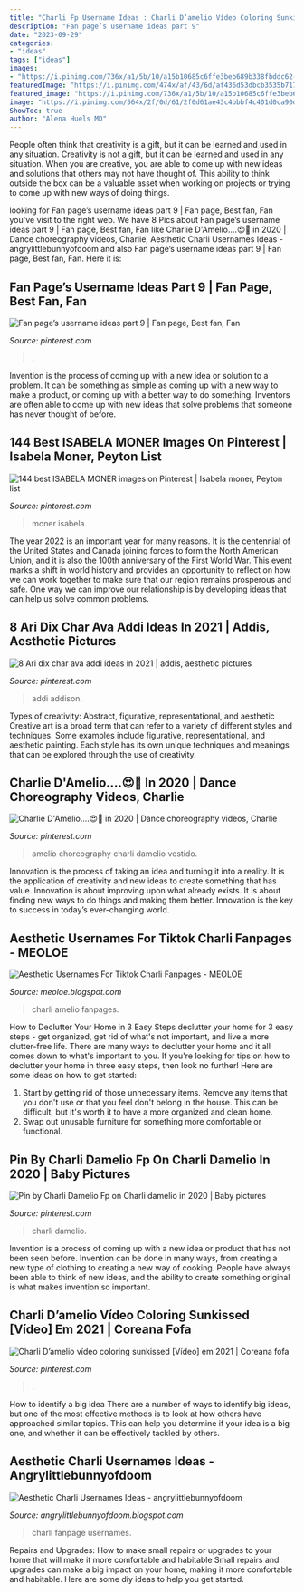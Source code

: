```yaml
---
title: "Charli Fp Username Ideas : Charli D’amelio Vídeo Coloring Sunkissed [vídeo] Em 2021"
description: "Fan page’s username ideas part 9"
date: "2023-09-29"
categories:
- "ideas"
tags: ["ideas"]
images:
- "https://i.pinimg.com/736x/a1/5b/10/a15b10685c6ffe3beb689b338fbddc62--isabela-moner-jace.jpg"
featuredImage: "https://i.pinimg.com/474x/af/43/6d/af436d53dbcb3535b717d75ee03f4549.jpg"
featured_image: "https://i.pinimg.com/736x/a1/5b/10/a15b10685c6ffe3beb689b338fbddc62--isabela-moner-jace.jpg"
image: "https://i.pinimg.com/564x/2f/0d/61/2f0d61ae43c4bbbf4c401d0ca90d8c90.jpg"
ShowToc: true
author: "Alena Huels MD"
---
```



People often think that creativity is a gift, but it can be learned and used in any situation.
Creativity is not a gift, but it can be learned and used in any situation. When you are creative, you are able to come up with new ideas and solutions that others may not have thought of. This ability to think outside the box can be a valuable asset when working on projects or trying to come up with new ways of doing things.

	

		
looking for Fan page’s username ideas part 9 | Fan page, Best fan, Fan you've visit to the right web. We have 8 Pics about Fan page’s username ideas part 9 | Fan page, Best fan, Fan like Charlie D&#039;Amelio....😍🌻 in 2020 | Dance choreography videos, Charlie, Aesthetic Charli Usernames Ideas - angrylittlebunnyofdoom and also Fan page’s username ideas part 9 | Fan page, Best fan, Fan. Here it is:
		
    
## Fan Page’s Username Ideas Part 9 | Fan Page, Best Fan, Fan

<img loading=lazy src="https://i.pinimg.com/originals/b4/6a/3d/b46a3de062390808c731912233270d84.jpg" onerror="this.onerror=null;this.src='https://tse2.mm.bing.net/th?id=OIP.pRLaJPbfGGOc6RZYA8R1IgHaDz&amp;pid=15.1';" alt="Fan page’s username ideas part 9 | Fan page, Best fan, Fan">

_Source: pinterest.com_

>. 

	

Invention is the process of coming up with a new idea or solution to a problem. It can be something as simple as coming up with a new way to make a product, or coming up with a better way to do something. Inventors are often able to come up with new ideas that solve problems that someone has never thought of before.

    
## 144 Best ISABELA MONER Images On Pinterest | Isabela Moner, Peyton List

<img loading=lazy src="https://i.pinimg.com/736x/a1/5b/10/a15b10685c6ffe3beb689b338fbddc62--isabela-moner-jace.jpg" onerror="this.onerror=null;this.src='https://tse2.mm.bing.net/th?id=OIP.M7928qHsGArh91nPSLyM0QHaNK&amp;pid=15.1';" alt="144 best ISABELA MONER images on Pinterest | Isabela moner, Peyton list">

_Source: pinterest.com_

>moner isabela. 

	

The year 2022 is an important year for many reasons. It is the centennial of the United States and Canada joining forces to form the North American Union, and it is also the 100th anniversary of the First World War. This event marks a shift in world history and provides an opportunity to reflect on how we can work together to make sure that our region remains prosperous and safe. One way we can improve our relationship is by developing ideas that can help us solve common problems.

    
## 8 Ari Dix Char Ava Addi Ideas In 2021 | Addis, Aesthetic Pictures

<img loading=lazy src="https://i.pinimg.com/474x/af/43/6d/af436d53dbcb3535b717d75ee03f4549.jpg" onerror="this.onerror=null;this.src='https://tse4.mm.bing.net/th?id=OIP.RavFK4q_9dMpcQaPWG5zygAAAA&amp;pid=15.1';" alt="8 Ari dix char ava addi ideas in 2021 | addis, aesthetic pictures">

_Source: pinterest.com_

>addi addison. 

	

Types of creativity: Abstract, figurative, representational, and aesthetic
Creative art is a broad term that can refer to a variety of different styles and techniques. Some examples include figurative, representational, and aesthetic painting. Each style has its own unique techniques and meanings that can be explored through the use of creativity.

    
## Charlie D&#039;Amelio....😍🌻 In 2020 | Dance Choreography Videos, Charlie

<img loading=lazy src="https://i.pinimg.com/736x/ff/73/dd/ff73ddf43b38ae2c70774793d6a48042.jpg" onerror="this.onerror=null;this.src='https://tse2.mm.bing.net/th?id=OIP.pBtqhmlFHj3Yu72G3ELDvgHaNK&amp;pid=15.1';" alt="Charlie D&#039;Amelio....😍🌻 in 2020 | Dance choreography videos, Charlie">

_Source: pinterest.com_

>amelio choreography charli damelio vestido. 

	

Innovation is the process of taking an idea and turning it into a reality. It is the application of creativity and new ideas to create something that has value. Innovation is about improving upon what already exists. It is about finding new ways to do things and making them better. Innovation is the key to success in today’s ever-changing world.

    
## Aesthetic Usernames For Tiktok Charli Fanpages - MEOLOE

<img loading=lazy src="https://i.pinimg.com/564x/2f/0d/61/2f0d61ae43c4bbbf4c401d0ca90d8c90.jpg" onerror="this.onerror=null;this.src='https://tse4.mm.bing.net/th?id=OIP.sbMu2Y45WnPSgKXUgRcr7gHaQA&amp;pid=15.1';" alt="Aesthetic Usernames For Tiktok Charli Fanpages - MEOLOE">

_Source: meoloe.blogspot.com_

>charli amelio fanpages. 

	

How to Declutter Your Home in 3 Easy Steps
declutter your home for 3 easy steps - get organized, get rid of what's not important, and live a more clutter-free life.
There are many ways to declutter your home and it all comes down to what's important to you. If you're looking for tips on how to declutter your home in three easy steps, then look no further! Here are some ideas on how to get started: 

1. Start by getting rid of those unnecessary items. Remove any items that you don't use or that you feel don't belong in the house. This can be difficult, but it's worth it to have a more organized and clean home. 
2. Swap out unusable furniture for something more comfortable or functional.

    
## Pin By Charli Damelio Fp On Charli Damelio In 2020 | Baby Pictures

<img loading=lazy src="https://i.pinimg.com/originals/34/5d/2b/345d2b4ba44b02bfbed7542d1850a22b.jpg" onerror="this.onerror=null;this.src='https://tse3.mm.bing.net/th?id=OIP.rFwngZS_Vx1U9TW6wQXxgQAAAA&amp;pid=15.1';" alt="Pin by Charli Damelio Fp on Charli damelio in 2020 | Baby pictures">

_Source: pinterest.com_

>charli damelio. 

	

Invention is a process of coming up with a new idea or product that has not been seen before. Invention can be done in many ways, from creating a new type of clothing to creating a new way of cooking. People have always been able to think of new ideas, and the ability to create something original is what makes invention so important.

    
## Charli D’amelio Vídeo Coloring Sunkissed [Vídeo] Em 2021 | Coreana Fofa

<img loading=lazy src="https://i.pinimg.com/236x/9b/95/5a/9b955ad496c5699705187dd25550a7b2.jpg?nii=t" onerror="this.onerror=null;this.src='https://tse2.mm.bing.net/th?id=OIP.XmOTpKgzrLwdtV3dQ9DJ_QAAAA&amp;pid=15.1';" alt="Charli D’amelio vídeo coloring sunkissed [Vídeo] em 2021 | Coreana fofa">

_Source: pinterest.com_

>. 

	

How to identify a big idea
There are a number of ways to identify big ideas, but one of the most effective methods is to look at how others have approached similar topics. This can help you determine if your idea is a big one, and whether it can be effectively tackled by others.

    
## Aesthetic Charli Usernames Ideas - Angrylittlebunnyofdoom

<img loading=lazy src="https://i.ytimg.com/vi/sVx0aA9aqF4/hqdefault.jpg" onerror="this.onerror=null;this.src='https://tse3.mm.bing.net/th?id=OIP.tZ2EUHuY_iem9qIctBxj2AHaFj&amp;pid=15.1';" alt="Aesthetic Charli Usernames Ideas - angrylittlebunnyofdoom">

_Source: angrylittlebunnyofdoom.blogspot.com_

>charli fanpage usernames. 

	

Repairs and Upgrades: How to make small repairs or upgrades to your home that will make it more comfortable and habitable
Small repairs and upgrades can make a big impact on your home, making it more comfortable and habitable. Here are some diy ideas to help you get started.


